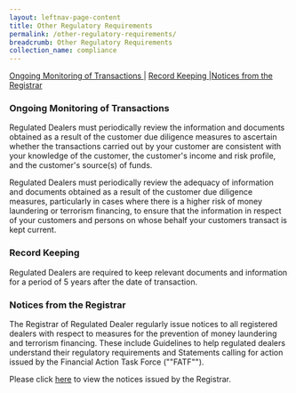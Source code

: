 ```yaml
---
layout: leftnav-page-content
title: Other Regulatory Requirements
permalink: /other-regulatory-requirements/
breadcrumb: Other Regulatory Requirements
collection_name: compliance
---
```


<a href="#Ongoing Monitoring of Transactions">Ongoing Monitoring of Transactions </a> | <a href="#Record Keeping">Record Keeping </a> |<a href="#Notices from the Registrar">Notices from the Registrar </a>

### <a id="Ongoing Monitoring of Transactions"></a> Ongoing Monitoring of Transactions

Regulated Dealers must periodically review the information and documents obtained as a result of the customer due diligence measures to ascertain whether the transactions carried out by your customer are consistent with your knowledge of the customer, the customer's income and risk profile, and the customer's source(s) of funds.

Regulated Dealers must periodically review the adequacy of information and documents obtained as a result of the customer due diligence measures, particularly in cases where there is a higher risk of money laundering or terrorism financing, to ensure that the information in respect of your customers and persons on whose behalf your customers transact is kept current.


### <a id="Record Keeping"></a> Record Keeping

Regulated Dealers are required to keep relevant documents and information for a period of 5 years after the date of transaction.

### <a id="Notices from the Registrar"></a> Notices from the Registrar

The Registrar of Regulated Dealer regularly issue notices to all registered dealers with respect to measures for the prevention of money laundering and terrorism financing. These include Guidelines to help regulated dealers understand their regulatory requirements and Statements calling for action issued by the Financial Action Task Force (""FATF"").

Please click [here](/news/notices/) to view the notices issued by the Registrar.


